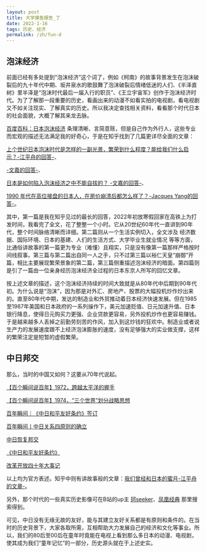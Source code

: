 ```yaml
---
layout: post
title: 大学摸鱼报告_丁
date: 2022-1-16
tags: 历史、经济
permalink: /zh/fun-d
---
```


## 泡沫经济

前面已经有多处提到“泡沫经济”这个词了，例如《柯南》的故事背景发生在泡沫破裂后的九十年代中期、坂井泉水的歌鼓舞了泡沫破裂后情绪低迷的人们、《半泽直树》里半泽是“泡沫时代最后一届入行的职员”、《王立宇宙军》创作于泡沫经济时代。为了了解那一段重要的历史，看画出来的动漫不如看实拍的电视剧，看电视剧又不如关注现实、了解真实的历史。所以我决定查找相关资料，看看那个时代日本的社会面貌，大概了解其来龙去脉。

[百度百科：日本泡沫经济](https://baike.baidu.com/item/%E6%97%A5%E6%9C%AC%E6%B3%A1%E6%B2%AB%E7%BB%8F%E6%B5%8E) 条理清晰、言简意赅，但是自己作为外行人，这些专业而宏观的描述无法满足我的好奇心，于是在知乎找到了几篇更详尽全面的文章：

[上个世纪日本泡沫时代是怎样的一副光景，繁荣到什么程度？能给我们什么启示？-江平舟的回答-](https://www.zhihu.com/question/46582590/answer/472692623)、

[-文嘉的回答-](https://www.zhihu.com/question/46582590/answer/101918305)、

[日本是如何陷入泡沫经济之中不能自拔的？ -文嘉的回答-](https://www.zhihu.com/question/60995549/answer/182655251)、

[1990 年代在高位接盘的日本人，在房价崩溃后都怎么样了？-Jacques Yang的回答-](https://www.zhihu.com/question/40946583/answer/89192595)。

其中，第一篇是我在知乎见过的最长的回答，2022年初放寒假回家在高铁上为打发时间，我看完了全文，花了整整一个小时。它从20世纪60年代一直讲到90年代，整个时间脉络清晰而详细。第二篇则从一个生活实例切入，全文涉及 经济数据、国际环境、日本的基建、人们的生活方式、大学毕业生就业情况 等等方面，比通俗讲故事的第一篇更为专业（难懂）且翔实，只是没有像第一篇那样严格按时间线叙事。第三篇与第二篇出自同一人之手，只不过第三篇以裕仁天皇“崩御”开篇，相比主要展现繁荣景象的第二篇，第三篇侧重描述泡沫经济的暗面。第四篇则是引了一篇由一位亲身经历泡沫经济全过程的日本东京人所写的回忆文章。

按上述文章的描述，这个泡沫经济持续的时间大致就是从80年代中后期到90年代初。为什么说是“泡沫”，因为那是对外汇、房地产、股票的大幅投机炒作炒出来的。直至80年代中期，发达的制造业和外贸推动着日本经济快速发展。但在1985至1987年美国和日本政府的一系列操作下，美元加速贬值、日元加速升值、日本银行降息，使得日元购买力更强、企业贷款更容易，另外投机炒作也更容易赚钱。于是越来越多人丢掉之前勤劳刻苦的作风，加入到这炒钱的狂欢中。制造业或者说生产力的发展速度跟不上经济泡沫膨胀的速度，没有足够强大的实业做支撑，这样的繁荣注定是短暂的虚假繁荣。



## 中日邦交

那么，当时的中国又如何？这要从70年代说起。

[【百个瞬间说百年】1972，跨越太平洋的握手](https://www.12371.cn/2021/07/13/ARTI1626141519224136.shtml)

[【百个瞬间说百年】1974，“三个世界”划分战略思想](https://www.12371.cn/2021/08/20/ARTI1629440364420531.shtml)

[百年瞬间｜《中日和平友好条约》签订](https://www.12371.cn/2021/08/12/VIDE1628731561753659.shtml)

[百年瞬间丨中日关系四原则的确立](https://www.12371.cn/2021/11/25/VIDE1637802303197891.shtml)

[中日恢复邦交](http://www3.fmprc.gov.cn/web/ziliao_674904/wjs_674919/2159_674923/200011/t20001107_7950054.shtml)

[《中日和平友好条约》](http://www3.fmprc.gov.cn/web/ziliao_674904/wjs_674919/2159_674923/200011/t20001107_10250999.shtml)

[改革开放四十年大事记](https://www.12371.cn/2018/12/17/ARTI1545002856640593.shtml)

以上均为官方表述。知乎中则有讲故事般的文章：[我们曾经和日本的蜜月-江平舟的文章-](https://zhuanlan.zhihu.com/p/36894083)。

另外，那个时代的一些真实历史影像可在B站的up主 [珂seeker](https://space.bilibili.com/191129954)、[凤凰经典](https://space.bilibili.com/698366429) 那里搜索得到。

可见，中日没有无缘无故的友好，能与其建立友好关系都是有原则和条件的。在当时的历史背景下，大家各取所需，互相帮助大力发展自己的经济和文化等事业。所以，我们的80后至00后在童年时竟能在电视上看到那么多日本的动漫、电视剧，使其成为我们“童年记忆”的一部分，历史源头就在于上述史实。

